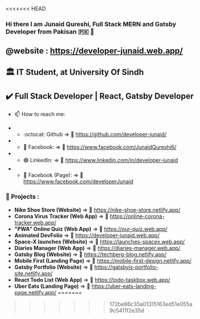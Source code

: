 <<<<<<< HEAD
### Hi there I am Junaid Qureshi, Full Stack MERN and Gatsby Developer from Pakisan :pakistan: 👋
## @website : https://developer-junaid.web.app/

## :classical_building: IT Student, at University Of Sindh
## :heavy_check_mark: Full Stack Developer | React, Gatsby Developer


- 📫 How to reach me:  

- - :octocat: Github              => :link:	https://github.com/developer-junaid/
- - :large_blue_circle: Facebook: => :link:	https://www.facebook.com/JunaidQureshi6/
- - :purple_circle: LinkedIn:     => :link:	https://www.linkedin.com/in/developer-junaid
- - :large_blue_diamond: Facebook (Page): => :link:	https://www.facebook.com/developerJunaid

### :medal_sports: Projects :
- 	 **Nike Shoe Store (Website)** => :link:	https://nike-shoe-store.netlify.app/
- 	**Corona Virus Tracker (Web App)** => :link:	https://online-corona-tracker.web.app/
- **"PWA" Online Quiz (Web App)**      => :link: https://our-quiz.web.app/
-  **Animated DevFolio**         => :link: https://developer-junaid.web.app/
-   **Space-X launches (Website)** =>  :link: https://launches-spacex.web.app/
-  **Diaries Manager (Web App)** =>  :link: https://diaries-manager.web.app/
-  **Gatsby Blog (Website)**      => :link: https://techberg-blog.netlify.app/
-  **Mobile First (Landing Page)**      => :link: https://mobile-first-design.netlify.app/
-  **Gatsby Portfolio (Website)**      => :link: https://gatsbyjs-portfolio-site.netlify.app/
-  **React Todo List (Web App)**     => :link: https://todo-taskbox.web.app/
-  **Uber Eats (Landing Page)**      => :link: https://uber-eats-landing-page.netlify.app/
=======

>>>>>>> 172be86c35a01315163ed51e055a9c5411f2e35d
